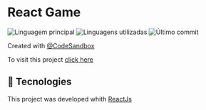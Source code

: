 <h1>React Game</h1>

<p>
  <img alt="Linguagem principal" src="https://img.shields.io/github/languages/top/lucasquitan/game-react">
  <img alt="Linguagens utilizadas" src="https://img.shields.io/github/languages/count/lucasquitan/game-react">
  <img alt="Último commit" src="https://img.shields.io/github/last-commit/lucasquitan/game-react">
</p> 

Created with [@CodeSandbox](https://codesandbox.io/) 

To visit this project [click here](https://csb-5mvrx.netlify.com/)

<h2>🚀 Tecnologies</h4>

This project was developed whith [ReactJs](https://reactjs.org)
